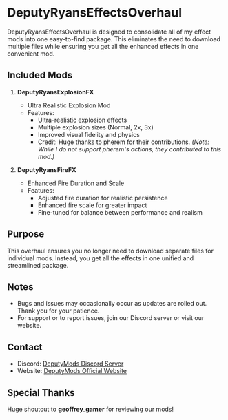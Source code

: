 # DeputyRyansEffectsOverhaul

DeputyRyansEffectsOverhaul is designed to consolidate all of my effect mods into one easy-to-find package. This eliminates the need to download multiple files while ensuring you get all the enhanced effects in one convenient mod.

## Included Mods
1. **DeputyRyansExplosionFX**
   - Ultra Realistic Explosion Mod
   - Features:
     - Ultra-realistic explosion effects
     - Multiple explosion sizes (Normal, 2x, 3x)
     - Improved visual fidelity and physics
     - Credit: Huge thanks to pherem for their contributions. *(Note: While I do not support pherem's actions, they contributed to this mod.)*

2. **DeputyRyansFireFX**
   - Enhanced Fire Duration and Scale
   - Features:
     - Adjusted fire duration for realistic persistence
     - Enhanced fire scale for greater impact
     - Fine-tuned for balance between performance and realism

## Purpose
This overhaul ensures you no longer need to download separate files for individual mods. Instead, you get all the effects in one unified and streamlined package.

## Notes
- Bugs and issues may occasionally occur as updates are rolled out. Thank you for your patience.
- For support or to report issues, join our Discord server or visit our website.

## Contact
- Discord: [DeputyMods Discord Server](https://discord.gg/z86yU86PQU)
- Website: [DeputyMods Official Website](https://www.deputymods.com)

## Special Thanks
Huge shoutout to **geoffrey_gamer** for reviewing our mods!
